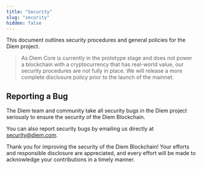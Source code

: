 ```yaml
---
title: "Security"
slug: "security"
hidden: false
---
```

This document outlines security procedures and general policies for the Diem project.

<BlockQuote type="info">
As Diem Core is currently in the prototype stage and does not power a blockchain with a cryptocurrency that has real-world value, our security procedures are not fully in place. We will release a more complete disclosure policy prior to the launch of the mainnet. 
</BlockQuote>

## Reporting a Bug

The Diem team and community take all security bugs in the Diem project
seriously to ensure the security of the Diem Blockchain.

You can also report security bugs by emailing us directly at [security@diem.com](mailto:security@diem.com).

Thank you for improving the security of the Diem Blockchain! Your efforts and responsible disclosure are appreciated, and every effort will be made to acknowledge your contributions in a timely manner.